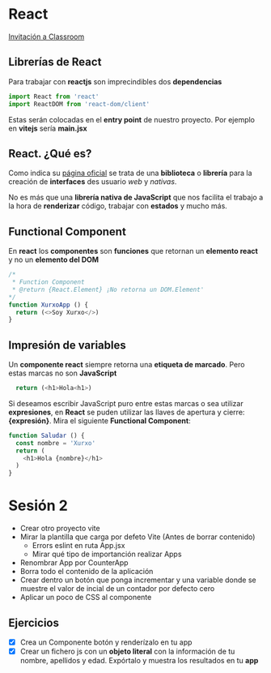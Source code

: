 # React

[Invitación a Classroom](https://classroom.google.com/c/NTg0NTY4MTAxMTg4?cjc=eyufnhy)

## Librerías de React

Para trabajar con __reactjs__ son imprecindibles dos __dependencias__

```js
import React from 'react'
import ReactDOM from 'react-dom/client'
```

Estas serán colocadas en el __entry point__ de nuestro proyecto. Por ejemplo en __vitejs__ sería __main.jsx__

## React. ¿Qué es?

Como indica su [página oficial](https://es.react.dev/) se trata de una __biblioteca__ o __librería__ para la creación de __interfaces__ des usuario _web_ y _nativas_.

No es más que una  __librería nativa de JavaScript__ que nos facilita el trabajo a la hora de __renderizar__ código, trabajar con __estados__ y mucho más.

## Functional Component

En __react__ los __componentes__ son __funciones__ que retornan un __elemento react__ y no un __elemento del DOM__

```js
/*
 * Function Component
 * @return {React.Element} ¡No retorna un DOM.Element'
*/
function XurxoApp () {
  return (<>Soy Xurxo</>)
}
```

## Impresión de variables

Un __componente react__ siempre retorna una __etiqueta de marcado__. Pero estas marcas no son __JavaScript__

```js
  return (<h1>Hola<h1>)
```

Si deseamos escribir JavaScript puro entre estas marcas o sea utilizar __expresiones__, en __React__ se puden utilizar las llaves de apertura y cierre: __{expresión}__. Mira el siguiente __Functional Component__:

```js
function Saludar () {
  const nombre = 'Xurxo'
  return (
    <h1>Hola {nombre}</h1>
  )
}
```

# Sesión 2
- Crear otro proyecto vite
- Mirar la plantilla que carga por defeto Vite (Antes de borrar contenido)
  - Errors eslint en ruta App.jsx
  - Mirar qué tipo de importanción realizar Apps
- Renombrar App por CounterApp
- Borra todo el contenido de la aplicación
- Crear dentro un botón que ponga incrementar y una variable donde se muestre el valor de incial de un contador por defecto cero
- Aplicar un poco de CSS al componente

## Ejercicios

- [x] Crea un Componente botón y renderízalo en tu app
- [x] Crear un fichero js con un __objeto literal__ con la información de tu nombre, apellidos y edad. Expórtalo y muestra los resultados en tu __app__